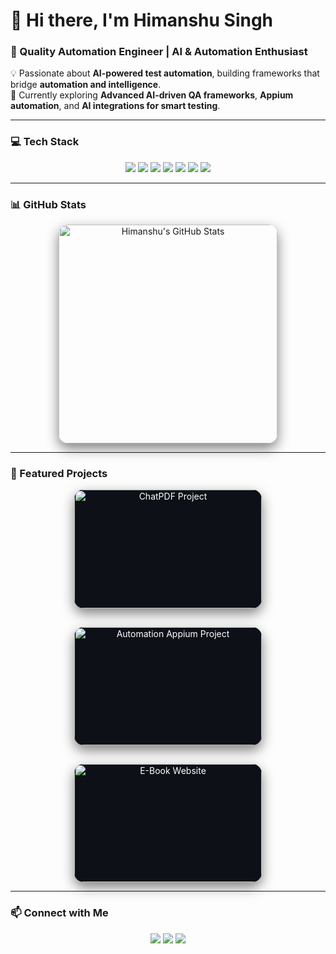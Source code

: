 # 👋 Hi there, I'm Himanshu Singh
### 🚀 Quality Automation Engineer | AI & Automation Enthusiast

💡 Passionate about **AI-powered test automation**, building frameworks that bridge **automation and intelligence**.  
🌱 Currently exploring **Advanced AI-driven QA frameworks**, **Appium automation**, and **AI integrations for smart testing**.  

---

### 💻 Tech Stack
<p align="center">
  <img src="https://img.shields.io/badge/Java-ED8B00?style=for-the-badge&logo=java&logoColor=white" />
  <img src="https://img.shields.io/badge/Python-3776AB?style=for-the-badge&logo=python&logoColor=white" />
  <img src="https://img.shields.io/badge/AI-FF6C37?style=for-the-badge&logo=openai&logoColor=white" />
  <img src="https://img.shields.io/badge/Selenium-43B02A?style=for-the-badge&logo=selenium&logoColor=white" />
  <img src="https://img.shields.io/badge/Appium-00ADEF?style=for-the-badge&logo=appium&logoColor=white" />
  <img src="https://img.shields.io/badge/RobotFramework-0088CC?style=for-the-badge&logo=robotframework&logoColor=white" />
  <img src="https://img.shields.io/badge/RESTAPI-FF6C37?style=for-the-badge&logo=postman&logoColor=white" />
</p>

---

### 📊 GitHub Stats
<p align="center" style="display: flex; justify-content: center; flex-wrap: wrap; gap: 25px;">
  <!-- Main GitHub Stats Card -->
  <img 
    src="https://github-readme-stats.vercel.app/api?username=Himaanshu-Singh&show_icons=true&theme=dark&count_private=true&hide_title=false&hide_border=false&include_all_commits=true" 
    width="350" 
    style="border-radius: 15px; box-shadow: 0 8px 20px rgba(0,0,0,0.5); transition: transform 0.3s ease;" 
    onmouseover="this.style.transform='scale(1.05)'" 
    onmouseout="this.style.transform='scale(1)'" 
    alt="Himanshu's GitHub Stats"
  />


</p>

---

### 🌟 Featured Projects
<div align="center" style="display: flex; justify-content: center; flex-wrap: wrap; gap: 30px;">

<!-- Project Card 1 -->
<div style="width: 300px; border-radius: 15px; overflow: hidden; background: #0d1117; box-shadow: 0 8px 20px rgba(0,0,0,0.5); transition: transform 0.3s ease;">
  <a href="https://github.com/Himaanshu-Singh/ChatPDF---AI-powered-Test-case-Extractor" target="_blank" style="text-decoration: none; color: white;">
    <img src="https://raw.githubusercontent.com/Himaanshu-Singh/ChatPDF---AI-powered-Test-case-Extractor/main/preview.png" alt="ChatPDF Project" style="width: 100%;" />
    <div style="padding: 15px;">
      <h3>ChatPDF - AI Test Case Extractor</h3>
      <p>Extract test cases from PDFs automatically using AI</p>
      <p><b>Tech:</b> JavaScript, AI</p>
    </div>
  </a>
</div>

<!-- Project Card 2 -->
<div style="width: 300px; border-radius: 15px; overflow: hidden; background: #0d1117; box-shadow: 0 8px 20px rgba(0,0,0,0.5); transition: transform 0.3s ease;">
  <a href="https://github.com/Himaanshu-Singh/Automation-appium" target="_blank" style="text-decoration: none; color: white;">
    <img src="https://raw.githubusercontent.com/Himaanshu-Singh/Automation-appium/main/preview.png" alt="Automation Appium Project" style="width: 100%;" />
    <div style="padding: 15px;">
      <h3>Automation-Appium</h3>
      <p>Full Android automation framework with Robot Framework & Appium</p>
      <p><b>Tech:</b> Python, Robot Framework</p>
    </div>
  </a>
</div>

<!-- Project Card 3 -->
<div style="width: 300px; border-radius: 15px; overflow: hidden; background: #0d1117; box-shadow: 0 8px 20px rgba(0,0,0,0.5); transition: transform 0.3s ease;">
  <a href="https://github.com/Himaanshu-Singh/E-Book-Review-Website" target="_blank" style="text-decoration: none; color: white;">
    <img src="https://raw.githubusercontent.com/Himaanshu-Singh/E-Book-Review-Website/main/preview.png" alt="E-Book Website" style="width: 100%;" />
    <div style="padding: 15px;">
      <h3>E-Book Review Website</h3>
      <p>Modern, responsive web app for reviewing e-books</p>
      <p><b>Tech:</b> HTML, CSS, JavaScript</p>
    </div>
  </a>
</div>

</div>

---

### 📫 Connect with Me
<p align="center">
  <a href="https://www.linkedin.com/in/himanshu9415"><img src="https://img.shields.io/badge/LinkedIn-0A66C2?style=for-the-badge&logo=linkedin&logoColor=white" /></a>
  <a href="https://himaanshu-singh.github.io/E-Book-Review-Website/"><img src="https://img.shields.io/badge/Portfolio-FF5722?style=for-the-badge&logo=github&logoColor=white" /></a>
  <a href="mailto:singhhimanshu9414@gmail.com"><img src="https://img.shields.io/badge/Email-D14836?style=for-the-badge&logo=gmail&logoColor=white" /></a>
</p>
